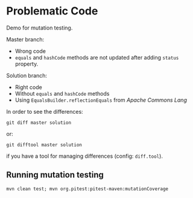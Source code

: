 # Problematic Code

Demo for mutation testing.

Master branch: 
* Wrong code
* `equals` and `hashCode` methods are not updated after adding `status` property.

Solution branch: 
* Right code
* Without `equals` and `hashCode` methods
* Using `EqualsBuilder.reflectionEquals` from _Apache Commons Lang_

In order to see the differences:

```
git diff master solution
```

or:

```
git difftool master solution
```

if you have a tool for managing differences (config: `diff.tool`).

## Running mutation testing

```
mvn clean test; mvn org.pitest:pitest-maven:mutationCoverage
```
